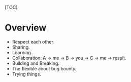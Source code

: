 [TOC]

# Overview
- Respect each other.
- Sharing.
- Learning.
- Collaboration: A -> me -> B -> you -> C -> me -> result.
- Building and Breaking.
- The flexible about bug bounty.
- Trying things.
